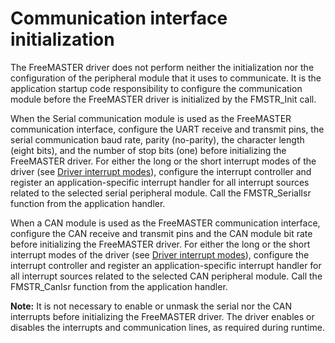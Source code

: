 # Communication interface initialization

The FreeMASTER driver does not perform neither the initialization nor the configuration of the peripheral module that it uses to communicate. It is the application startup code responsibility to configure the communication module before the FreeMASTER driver is initialized by the FMSTR_Init call.

When the Serial communication module is used as the FreeMASTER communication interface, configure the UART receive and transmit pins, the serial communication baud rate, parity (no-parity), the character length (eight bits), and the number of stop bits (one) before initializing the FreeMASTER driver. For either the long or the short interrupt modes of the driver (see [Driver interrupt modes](driver-interrupt-modes)), configure the interrupt controller and register an application-specific interrupt handler for all interrupt sources related to the selected serial peripheral module. Call the FMSTR_SerialIsr function from the application handler.

When a CAN module is used as the FreeMASTER communication interface, configure the CAN receive and transmit pins and the CAN module bit rate before initializing the FreeMASTER driver. For either the long or the short interrupt modes of the driver (see [Driver interrupt modes](driver-interrupt-modes)), configure the interrupt controller and register an application-specific interrupt handler for all interrupt sources related to the selected CAN peripheral module. Call the FMSTR_CanIsr function from the application handler.

**Note:** It is not necessary to enable or unmask the serial nor the CAN interrupts before initializing the FreeMASTER driver. The driver enables or disables the interrupts and communication lines, as required during runtime.

